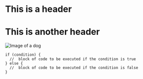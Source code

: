 # This is a header
# This is another header

![Image of a dog](https://i.natgeofe.com/n/4f5aaece-3300-41a4-b2a8-ed2708a0a27c/domestic-dog_thumb_3x2.jpg)


```
if (condition) {
  //  block of code to be executed if the condition is true
} else {
  //  block of code to be executed if the condition is false
}
```
